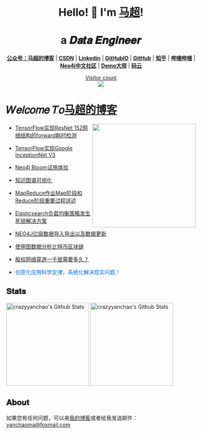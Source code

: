
<h1 align="center"> Hello! 👋  I'm <a href="https://github.com/crazyyanchao">马超</a>!</h1>
<h1 align="center">a 𝑫𝒂𝒕𝒂 𝑬𝒏𝒈𝒊𝒏𝒆𝒆𝒓  </h1>

<p align="center">
  <strong><a href="https://raw.githubusercontent.com/crazyyanchao/blog/master/images/wechat.gif">公众号：马超的博客</a></strong> |
  <strong><a href="https://yc-ma.blog.csdn.net">CSDN</a></strong> |
  <strong><a href="https://www.linkedin.com/in/yanchao-ma-0624b3b7/">Linkedin</a></strong> |
  <strong><a href="https://crazyyanchao.github.io/blog">GitHubIO</a></strong>  |
  <strong><a href="https://github.com/crazyyanchao">GitHub</a></strong>  |
  <strong><a href="https://www.zhihu.com/people/YanchaoMa">知乎</a></strong>  |
  <strong><a href="https://space.bilibili.com/44763375">哔哩哔哩</a></strong>  |
  <strong><a href="http://neo4j.com.cn/user/crazyyanchao">Neo4j中文社区</a></strong>  |
  <strong><a href="http://www.demodashi.com/demo/13181.html">Demo大师</a></strong>  |
  <strong><a href="https://gitee.com/yc-ma">码云</a></strong>
</p>

<a href="https://raw.githubusercontent.com/crazyyanchao/blog/master/images/wechat.gif"><p align="center"> Visitor count<br> <img src="https://profile-counter.glitch.me/crazyyanchao/count.svg" /></a>

# 𝑊𝑒𝑙𝑐𝑜𝑚𝑒 𝑇𝑜[马超的博客](https://raw.githubusercontent.com/crazyyanchao/blog/master/images/wechat.gif)
<a href="https://alili.tech"><img src="https://media.giphy.com/media/SWoSkN6DxTszqIKEqv/giphy.gif" align="right" height="275" /></a>
- <font color=#24292F>[TensorFlow实现ResNet 152网络结构的forward耗时检测](https://yc-ma.blog.csdn.net/article/details/65452735)</font>
- <font color=#24292F>[TensorFlow实现Google InceptionNet V3](https://yc-ma.blog.csdn.net/article/details/65451916)</font>
- <font color=#24292F>[Neo4j Bloom试用体验](https://yc-ma.blog.csdn.net/article/details/81320171)</font>
- <font color=#24292F>[知识图谱可视化](https://yc-ma.blog.csdn.net/article/details/80328423)</font>
- <font color=#24292F>[MapReduce作业Map阶段和Reduce阶段重要过程详述](https://yc-ma.blog.csdn.net/article/details/51390804)</font>
- <font color=#24292F>[Elasticsearch负载均衡策略发生死锁解决方案](https://yc-ma.blog.csdn.net/article/details/91896841)</font>
- <font color=#24292F>[NEO4J亿级数据导入导出以及数据更新](https://yc-ma.blog.csdn.net/article/details/83589953)</font>
- <font color=#24292F>[使用图数据分析比特币区块链](https://yc-ma.blog.csdn.net/article/details/119703004)</font>
- <font color=#24292F>[股权网络穿透一千层需要多久？](https://blog.csdn.net/superman_xxx/article/details/117339393)</font>

- <font color=#0969DA>创意化应用科学定律，系统化解决现实问题！</font>

## 𝐒𝐭𝐚𝐭𝐬
<p align="left">
<img alt="crazyyanchao's Github Stats" height='220' src="https://github-readme-stats.vercel.app/api?username=crazyyanchao&show_icons=true&include_all_commits=true">
<img alt="crazyyanchao's Github Stats" height='220' src="https://github-readme-stats.vercel.app/api/top-langs/?username=crazyyanchao">
</p>

## 𝐀𝐛𝐨𝐮𝐭
如果您有任何问题，可以来<font color=#0969da>[我的博客](https://raw.githubusercontent.com/crazyyanchao/blog/master/images/wechat.gif)</font>或者给我发送邮件：<font color=#0969da>[yanchaoma@foxmail.com](https://mail.qq.com/)</font>


